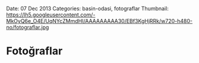 Date: 07 Dec 2013
Categories: basin-odasi, fotograflar
Thumbnail: https://lh5.googleusercontent.com/-MkOyQ6e_O4E/UqNYcZMmdHI/AAAAAAAAA30/EBf3KgHjRRk/w720-h480-no/fotograflar.jpg

# Fotoğraflar
